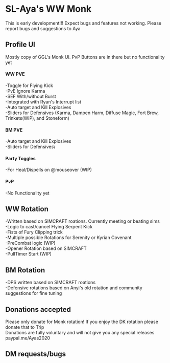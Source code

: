 # SL-Aya's WW Monk

This is early development!!! Expect bugs and features not working. Please report bugs and suggestions to Aya

## **Profile UI**
Mostly copy of GGL's Monk UI. PvP Buttons are in there but no functionality yet

####  **WW PVE**
 -Toggle for Flying Kick\
 -PvE Ignore Karma\
 -SEF With/without Burst\
 -Integrated with Ryan's Interrupt list\
 -Auto target and Kill Explosives\
 -Sliders for Defensives (Karma, Dampen Harm, Diffuse Magic, Fort Brew, Trinkets(WIP), and Stoneform)
 
####  **BM PVE**
 -Auto target and Kill Explosives\
 -Sliders for Defensives\
  
####  **Party Toggles**
  -For Heal/Dispells  on @mouseover (WIP)
  
####  **PvP**
  -No Functionality yet
  
## **WW Rotation**
-Written based on SIMCRAFT roations. Currently meeting or beating sims\
-Logic to cast/cancel Flying Serpent Kick\
-Fists of Fury Clipping trick\
-Multiple possible Rotations for Serenity or Kyrian Covenant\
-PreCombat logic (WIP)\
-Opener Rotation based on SIMCRAFT\
-PullTimer Start (WIP)

## **BM Rotation**
-DPS written based on SIMCRAFT roations\
-Defensive rotations based on Anyi's old rotation and community suggestions for fine tuning

## **Donations accepted**
Please only donate for Monk rotation! If you enjoy the DK rotation please donate that to Trip\
Donations are fully voluntary and will not give you any special releases\
paypal.me/Ayas2020

## DM requests/bugs

